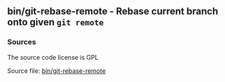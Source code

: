 ## bin/git-rebase-remote - Rebase current branch onto given `git remote`


### Sources
<a href="#sources"></a>
<!-- dev.mdmark  mdmark:MDSECTION  state:BEG_AUTO  param:Sources -->
The source code license is GPL

Source file: [bin/git-rebase-remote](/bin/git-rebase-remote)

<!-- dev.mdmark  mdmark:MDSECTION  state:END_AUTO  param:Sources -->

